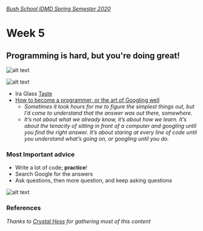 [_Bush School IDMD Spring Semester 2020_](https://chandrunarayan.github.io/idmd/)

# Week 5
## Programming is hard, but you're doing great!

![alt text][two-stages]

![alt text][your-plan]

* Ira Glass [Taste](https://vimeo.com/85040589)
* [How to become a programmer, or the art of Googling well](https://okepi.wordpress.com/2014/08/21/how-to-become-a-programmer-or-the-art-of-googling-well/)
	* _Sometimes it took hours for me to figure the simplest things out, but I’d come to understand that the answer was out there, somewhere._
	* _It’s not about what we already know, it’s about how we learn. It’s about the tenacity of sitting in front of a computer and googling until you find the right answer. It’s about staring at every line of code until you understand what’s going on, or googling until you do._

### Most Important advice
* Write a lot of code; __practice__!
* Search Google for the answers
* Ask questions, then more question, and keep asking questions

![alt text][i-can]

### References
_Thanks to [Crystal Hess](https://www.linkedin.com/in/crystaljhess/) for gathering most of this content_

[two-stages]: https://chandrunarayan.github.io/idmd/lessons/week5/imgs/two_stages.png "Two Stages of Every Programmer"

[your-plan]: https://chandrunarayan.github.io/idmd/lessons/week5/imgs/your_plan.jpg "Your Plan vs Reality"

[i-can]: https://chandrunarayan.github.io/idmd/lessons/week5/imgs/i_can_do_this.png "I may not be ready, but I can do this"
